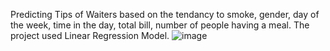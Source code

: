  Predicting Tips of Waiters based on the tendancy to smoke, gender, day of the week, time in the day, total bill, number of people having a meal.
 The project used Linear Regression Model.
![image](https://github.com/hason8193/Waiter_Tips_Prediction/assets/111623729/51ce05cf-e5aa-4d8c-bbc8-f2cc50324344)

